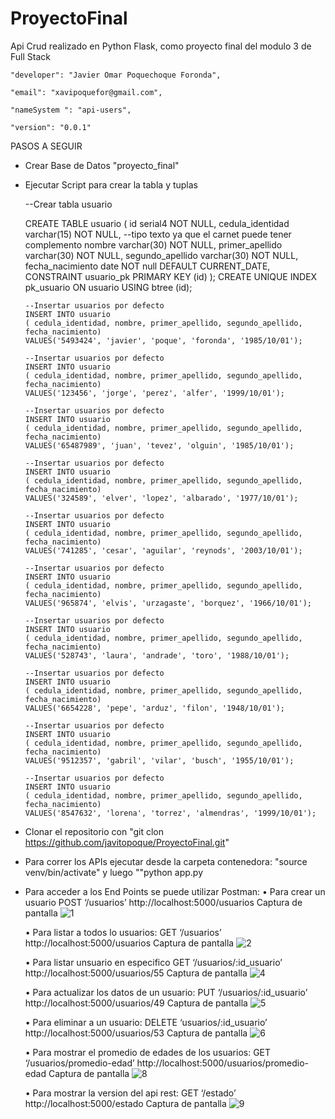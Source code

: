 # ProyectoFinal
Api Crud realizado en Python Flask, como proyecto final del modulo 3 de Full Stack

    "developer": "Javier Omar Poquechoque Foronda",
    
    "email": "xavipoquefor@gmail.com",
    
    "nameSystem ": "api-users",
    
    "version": "0.0.1"
    
PASOS A SEGUIR
- Crear Base de Datos "proyecto_final"
- Ejecutar Script para crear la tabla y tuplas
    
    --Crear tabla usuario

    CREATE TABLE usuario (
      id serial4 NOT NULL,
      cedula_identidad varchar(15) NOT NULL,  --tipo texto ya que el carnet puede tener complemento
      nombre varchar(30) NOT NULL,
      primer_apellido varchar(30) NOT NULL,
      segundo_apellido varchar(30) NOT NULL,
      fecha_nacimiento date NOT null DEFAULT CURRENT_DATE,
      CONSTRAINT usuario_pk PRIMARY KEY (id)
    );
    CREATE UNIQUE INDEX pk_usuario ON usuario USING btree (id);


      --Insertar usuarios por defecto
      INSERT INTO usuario
      ( cedula_identidad, nombre, primer_apellido, segundo_apellido, fecha_nacimiento)
      VALUES('5493424', 'javier', 'poque', 'foronda', '1985/10/01');

      --Insertar usuarios por defecto
      INSERT INTO usuario
      ( cedula_identidad, nombre, primer_apellido, segundo_apellido, fecha_nacimiento)
      VALUES('123456', 'jorge', 'perez', 'alfer', '1999/10/01');

      --Insertar usuarios por defecto
      INSERT INTO usuario
      ( cedula_identidad, nombre, primer_apellido, segundo_apellido, fecha_nacimiento)
      VALUES('65487989', 'juan', 'tevez', 'olguin', '1985/10/01');

      --Insertar usuarios por defecto
      INSERT INTO usuario
      ( cedula_identidad, nombre, primer_apellido, segundo_apellido, fecha_nacimiento)
      VALUES('324589', 'elver', 'lopez', 'albarado', '1977/10/01');

      --Insertar usuarios por defecto
      INSERT INTO usuario
      ( cedula_identidad, nombre, primer_apellido, segundo_apellido, fecha_nacimiento)
      VALUES('741285', 'cesar', 'aguilar', 'reynods', '2003/10/01');

      --Insertar usuarios por defecto
      INSERT INTO usuario
      ( cedula_identidad, nombre, primer_apellido, segundo_apellido, fecha_nacimiento)
      VALUES('965874', 'elvis', 'urzagaste', 'borquez', '1966/10/01');

      --Insertar usuarios por defecto
      INSERT INTO usuario
      ( cedula_identidad, nombre, primer_apellido, segundo_apellido, fecha_nacimiento)
      VALUES('528743', 'laura', 'andrade', 'toro', '1988/10/01');

      --Insertar usuarios por defecto
      INSERT INTO usuario
      ( cedula_identidad, nombre, primer_apellido, segundo_apellido, fecha_nacimiento)
      VALUES('6654228', 'pepe', 'arduz', 'filon', '1948/10/01');

      --Insertar usuarios por defecto
      INSERT INTO usuario
      ( cedula_identidad, nombre, primer_apellido, segundo_apellido, fecha_nacimiento)
      VALUES('9512357', 'gabril', 'vilar', 'busch', '1955/10/01');

      --Insertar usuarios por defecto
      INSERT INTO usuario
      ( cedula_identidad, nombre, primer_apellido, segundo_apellido, fecha_nacimiento)
      VALUES('8547632', 'lorena', 'torrez', 'almendras', '1999/10/01');

- Clonar el repositorio con "git clon https://github.com/javitopoque/ProyectoFinal.git"
- Para correr los APIs ejecutar desde la carpeta contenedora: "source venv/bin/activate" y luego ""python app.py
- Para acceder a los End Points se puede utilizar Postman:
    • Para crear un usuario POST ‘/usuarios’
        http://localhost:5000/usuarios
        Captura de pantalla
        ![1](https://github.com/javitopoque/ProyectoFinal/assets/113144412/66c1cb0e-d20a-467d-852b-ade62ad02578)

    • Para listar a todos lo usuarios: GET ‘/usuarios’ 
        http://localhost:5000/usuarios
        Captura de pantalla
        ![2](https://github.com/javitopoque/ProyectoFinal/assets/113144412/c9c8ba6c-853f-428a-b07e-747bde5e9cbd)
        
    • Para listar unsuario en especifico GET ‘/usuarios/:id_usuario’
        http://localhost:5000/usuarios/55
        Captura de pantalla
        ![4](https://github.com/javitopoque/ProyectoFinal/assets/113144412/05e86dcb-1be9-42f0-a4b3-672be893e1c5)

    • Para actualizar los datos de un usuario: PUT ‘/usuarios/:id_usuario’
        http://localhost:5000/usuarios/49
        Captura de pantalla
        ![5](https://github.com/javitopoque/ProyectoFinal/assets/113144412/92759313-756a-447f-8e06-8c18bc53fb64)

    • Para eliminar a un usuario: DELETE ‘usuarios/:id_usuario’
        http://localhost:5000/usuarios/53
        Captura de pantalla
        ![6](https://github.com/javitopoque/ProyectoFinal/assets/113144412/2773bbc4-9013-4b60-9fe1-a593fab39843)

    • Para mostrar el promedio de edades de los usuarios: GET ‘/usuarios/promedio-edad’
        http://localhost:5000/usuarios/promedio-edad
        Captura de pantalla
        ![8](https://github.com/javitopoque/ProyectoFinal/assets/113144412/ce4ebc16-5a68-4127-a1ce-6b82db667633)

    • Para mostrar la version del api rest: GET ‘/estado’
        http://localhost:5000/estado
        Captura de pantalla
        ![9](https://github.com/javitopoque/ProyectoFinal/assets/113144412/7cfb2ec8-2c68-4f2b-aaa1-5bd005fdc6fc)

